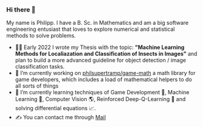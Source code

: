 ### Hi there 👋
My name is Philipp.
I have a B. Sc. in Mathematics and am a big software engineering entusiast that loves to explore numerical and statistical methods to solve problems.

- 👨‍🏫 Early 2022 I wrote my Thesis with the topic: **"Machine Learning Methods for Localiazation and Classification of Insects in Images"** and plan to build a more advanced guideline for object detection / image classification tasks.
- 🔭 I’m currently working on [philsupertramp/game-math](https://github.com/philsupertramp/game-math) a math library for game developers, which includes a load of mathematical helpers to do all sorts of things
- 🌱 I’m currently learning techniques of Game Development 👾, Machine Learning 🤖, Computer Vision 🌎, Reinforced Deep-Q-Learning 🐤 and solving differential equations 📈.
- ✍️ You can contact me through [Mail](mailto:philipp@godesteem.de)
